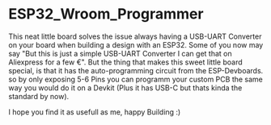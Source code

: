 # ESP32_Wroom_Programmer
This neat little board solves the issue always having a USB-UART Converter on your board when building a design with an ESP32. Some of you now may say "But this is just a simple USB-UART Converter I can get that on Aliexpress for a few €". But the thing that makes this sweet little board special, is that it has the auto-programming circuit from the ESP-Devboards. so by only exposing 5-6 Pins you can programm your custom PCB the same way you would do it on a Devkit (Plus it has USB-C but thats kinda the standard by now).

I hope you find it as usefull as me,
happy Building :)
